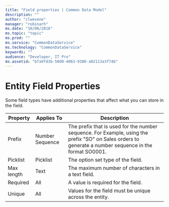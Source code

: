 ```yaml
---
title: "Field properties | Common Data Model"
description: ""
author: "clwesene"
manager: "robinarh"
ms.date: "10/06/2016"
ms.topic: "topic"
ms.prod: ""
ms.service: "CommonDataService"
ms.technology: "CommonDataService"
keywords: ""
audience: "Developer, IT Pro"
ms.assetid: "bfa9fd3b-50d0-4063-9308-a02113a3f74b"
---
```


# Entity Field Properties

Some field types have additional properties that affect what you can store in the field.

Property | Applies To | Description
--- | --- | ---
Prefix | Number Sequence | The prefix that is used for the number sequence. For Example, using the prefix "SO" on Sales orders to generate a number sequence in the format SO0001.
Picklist | Picklist | The option set type of the field.
Max length | Text | The maximum number of characters in a text field.
Required | All | A value is required for the field.
Unique | All | Values for the field must be unique across the entity.
